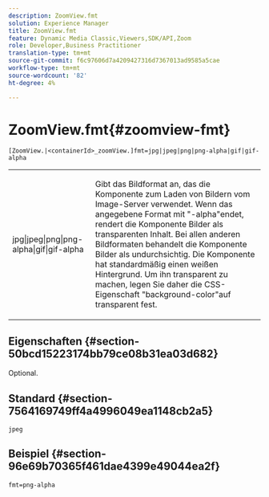 ```yaml
---
description: ZoomView.fmt
solution: Experience Manager
title: ZoomView.fmt
feature: Dynamic Media Classic,Viewers,SDK/API,Zoom
role: Developer,Business Practitioner
translation-type: tm+mt
source-git-commit: f6c97606d7a4209427316d7367013ad9585a5cae
workflow-type: tm+mt
source-wordcount: '82'
ht-degree: 4%

---
```



# ZoomView.fmt{#zoomview-fmt}

`[ZoomView.|<containerId>_zoomView.]fmt=jpg|jpeg|png|png-alpha|gif|gif-alpha`

<table id="table_441553CD34C94A58A9D7CBF772DEDDB6"> 
 <tbody> 
  <tr> 
   <td colname="col1"> <p> <span class="codeph"> jpg|jpeg|png|png-alpha|gif|gif-alpha</span> </p> </td> 
   <td colname="col2"> <p> Gibt das Bildformat an, das die Komponente zum Laden von Bildern vom Image-Server verwendet. Wenn das angegebene Format mit "-alpha"endet, rendert die Komponente Bilder als transparenten Inhalt. Bei allen anderen Bildformaten behandelt die Komponente Bilder als undurchsichtig. Die Komponente hat standardmäßig einen weißen Hintergrund. Um ihn transparent zu machen, legen Sie daher die CSS-Eigenschaft "background-color"auf transparent fest. </p> </td> 
  </tr> 
 </tbody> 
</table>

## Eigenschaften {#section-50bcd15223174bb79ce08b31ea03d682}

Optional.

## Standard {#section-7564169749ff4a4996049ea1148cb2a5}

`jpeg`

## Beispiel {#section-96e69b70365f461dae4399e49044ea2f}

`fmt=png-alpha`
